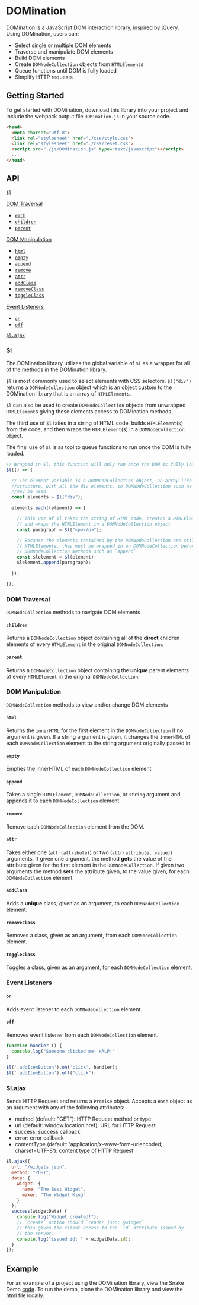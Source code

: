 # DOMination

DOMination is a JavaScript DOM interaction library, inspired by jQuery.  Using DOMination, users can:
  * Select single or multiple DOM elements
  * Traverse and manipulate DOM elements
  * Build DOM elements
  * Create `DOMNodeCollection` objects from `HTMLElement`s
  * Queue functions until DOM is fully loaded
  * Simplify HTTP requests

## Getting Started

To get started with DOMination, download this library into your project and include the webpack output file `DOMination.js` in your source code.

```html
<head>
  <meta charset="utf-8">
  <link rel="stylesheet" href="./css/style.css">
  <link rel="stylesheet" href="./css/reset.css">
  <script src="./js/DOMination.js" type="text/javascript"></script>
  ...
</head>
```

## API

[`$l`](#l)  

[DOM Traversal](#dom-traversal)  
  * [`each`](#each)  
  * [`children`](#children)  
  * [`parent`](#parent)  

[DOM Manipulation](#dom-manipulation)  
  * [`html`](#html)  
  * [`empty`](#empty)  
  * [`append`](#append)  
  * [`remove`](#remove)  
  * [`attr`](#attr)  
  * [`addClass`](#addclass)  
  * [`removeClass`](#removeclass)  
  * [`toggleClass`](#toggleclass)  

[Event Listeners](#event-listeners)  
  * [`on`](#on)  
  * [`off`](#off)  

[`$l.ajax`](#lajax)  

### $l

The DOMination library utilizes the global variable of `$l` as a wrapper for all of the methods in the DOMination library.  

`$l` is most commonly used to select elements with CSS selectors.  `$l("div")` returns a `DOMNodeCollection` object which is an object custom to the DOMination library that is an array of `HTMLElement`s.  

`$l` can also be used to create `DOMNodeCollection` objects from unwrapped `HTMLElement`s giving these elements access to DOMination methods.  

The third use of `$l` takes in a string of HTML code, builds `HTMLElement`(s) from the code, and then wraps the `HTMLElement`(s) in a `DOMNodeCollection` object.

The final use of `$l` is as tool to queue functions to run once the COM is fully loaded.

```javascript
// Wrapped in $l, this function will only run once the DOM is fully loaded
$l(() => {

  // The element variable is a DOMNodeCollection object, an array-like
  //structure, with all the div elements, so DOMNodeCollection such as `each`
  //may be used
  const elements = $l("div");

  elements.each((element) => {

    // This use of $l takes the string of HTML code, creates a HTMLElement,
    // and wraps the HTMLElement in a DOMNodeCollection object
    const paragraph = $l("<p></p>");

    // Because the elements contained by the DOMNodeCollection are still
    // HTMLElements, they must be wrapped in an DOMNodeCollection before using
    // DOMNodeCollection methods such as `append`
    const $lelement = $l(element);
    $lelement.append(paragraph);

  });

});
```

### DOM Traversal

`DOMNodeCollection` methods to navigate DOM elements


#### `children`

Returns a `DOMNodeCollection` object containing all of the **direct** children elements of every `HTMLElement` in the original `DOMNodeCollection`.

#### `parent`

Returns a `DOMNodeCollection` object containing the **unique** parent elements of every `HTMLElement` in the original `DOMNodeCollection`.  

### DOM Manipulation

`DOMNodeCollection` methods to view and/or change DOM elements

#### `html`
Returns the `innerHTML` for the first element in the `DOMNodeCollection` if no argument is given.  If a string argument is given, it changes the `innerHTML` of each `DOMNodeCollection` element to the string argument originally passed in.

#### `empty`
Empties the innerHTML of each `DOMNodeCollection` element

#### `append`
Takes a single `HTMLElement`, `DOMNodeCollection`, or `string` argument and appends it to each `DOMNodeCollection` element.

#### `remove`
Remove each `DOMNodeCollection` element from the DOM.

#### `attr`
Takes either one (`attr(attribute)`) or two (`attr(attribute, value)`) arguments.  If given one argument, the method **gets** the value of the attribute given for the first element in the `DOMNodeCollection`.  If given two arguments the method **sets** the attribute given, to the value given, for each `DOMNodeCollection` element.

#### `addClass`
Adds a **unique** class, given as an argument, to each `DOMNodeCollection` element.

#### `removeClass`
Removes a class, given as an argument, from each `DOMNodeCollection` element.

#### `toggleClass`
Toggles a class, given as an argument, for each `DOMNodeCollection` element.

### Event Listeners

#### `on`
Adds event listener to each `DOMNodeCollection` element.


#### `off`
Removes event listener from each `DOMNodeCollection` element.

```javascript
function handler () {
  console.log("Someone clicked me! HALP!"
}

$l('.addItemButton').on('click', handler);
$l('.addItemButton').off("click");
```

### $l.ajax

Sends HTTP Request and returns a `Promise` object.  Accepts a `Hash` object as an argument with any of the following attributes:
  * method (default: "GET"): HTTP Request method or type
  * url (default: window.location.href): URL for HTTP Request
  * success: success callback
  * error: error callback
  * contentType (default: 'application/x-www-form-urlencoded; charset=UTF-8'): content type of HTTP Request

```javascript
$l.ajax({
  url: "/widgets.json",
  method: "POST",
  data: {
    widget: {
      name: "The Best Widget",
      maker: "The Widget King"
    }
  },
  success(widgetData) {
    console.log("Widget created!");
    // `create` action should `render json: @widget`
    // this gives the client access to the `id` attribute issued by
    // the server.
    console.log("issued id: " + widgetData.id);
  }
});
```

## Example

For an example of a project using the DOMination library, view the Snake Demo [code](https://github.com/amytfang/DOMination_demo).  To run the demo, clone the DOMination library and view the html file locally.

